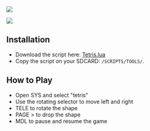 ![](https://davbfr.github.io/etx-tetris/snapshot_01.jpg)

![](https://davbfr.github.io/etx-tetris/snapshot_02.jpg)

## Installation

- Download the script here: [Tetris.lua](https://davbfr.github.io/etx-tetris/SCRIPTS/TOOLS/Tetris.lua)
- Copy the script on your SDCARD: `/SCRIPTS/TOOLS/`.

## How to Play

- Open SYS and select "tetris"
- Use the rotating selector to move left and right
- TELE to rotate the shape
- PAGE > to drop the shape
- MDL to pause and resume the game
